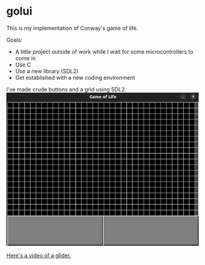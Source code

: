 # golui
This is my implementation of Conway's game of life.

Goals:
- A little project outside of work while I wait for some microcontrollers to come in
- Use C
- Use a new library (SDL2)
- Get established with a new coding environment

I've made crude buttons and a grid using SDL2. 
![Image Description](Gol_main_screen.png)


[Here's a video of a glider.](https://github.com/MartinKlimuntowski/golui/blob/main/Gol%20recording.webm)


